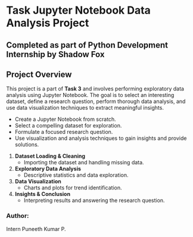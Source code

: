 # Task Jupyter Notebook Data Analysis Project 

## Completed as part of Python Development Internship by Shadow Fox

## Project Overview

This project is a part of **Task 3** and involves performing exploratory data analysis using Jupyter Notebook. The goal is to select an interesting dataset, define a research question, perform thorough data analysis, and use data visualization techniques to extract meaningful insights.

- Create a Jupyter Notebook from scratch.
- Select a compelling dataset for exploration.
- Formulate a focused research question.
- Use visualization and analysis techniques to gain insights and provide solutions.

1. **Dataset Loading & Cleaning**
   - Importing the dataset and handling missing data.
2. **Exploratory Data Analysis**
   - Descriptive statistics and data exploration.
3. **Data Visualization**
   - Charts and plots for trend identification.
4. **Insights & Conclusion**
   - Interpreting results and answering the research question.

### Author:
Intern Puneeth Kumar P.